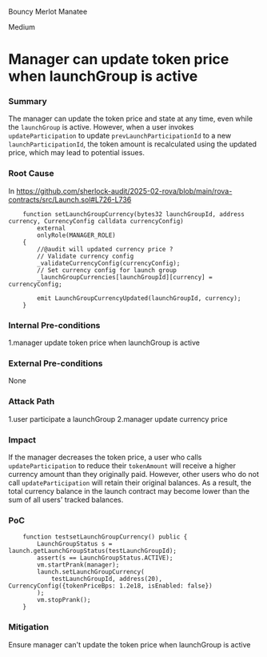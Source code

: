 Bouncy Merlot Manatee

Medium

# Manager can update token price when launchGroup is active

### Summary

The manager can update the token price and state at any time, even while the `launchGroup` is active. However, when a user invokes `updateParticipation` to update `prevLaunchParticipationId` to a new `launchParticipationId`, the token amount is recalculated using the updated price, which may lead to potential issues.

### Root Cause

In <https://github.com/sherlock-audit/2025-02-rova/blob/main/rova-contracts/src/Launch.sol#L726-L736>
```solidity
    function setLaunchGroupCurrency(bytes32 launchGroupId, address currency, CurrencyConfig calldata currencyConfig)
        external
        onlyRole(MANAGER_ROLE)
    {
        //@audit will updated currency price ?
        // Validate currency config
        _validateCurrencyConfig(currencyConfig);
        // Set currency config for launch group
        _launchGroupCurrencies[launchGroupId][currency] = currencyConfig;

        emit LaunchGroupCurrencyUpdated(launchGroupId, currency);
    }
```

### Internal Pre-conditions

1.manager update token price when launchGroup is active

### External Pre-conditions

None

### Attack Path

1.user participate a launchGroup
2.manager update currency price

### Impact

If the manager decreases the token price, a user who calls `updateParticipation` to reduce their `tokenAmount` will receive a higher currency amount than they originally paid. However, other users who do not call `updateParticipation` will retain their original balances. As a result, the total currency balance in the launch contract may become lower than the sum of all users' tracked balances.

### PoC

```solidity
    function testsetLaunchGroupCurrency() public {
        LaunchGroupStatus s = launch.getLaunchGroupStatus(testLaunchGroupId);
        assert(s == LaunchGroupStatus.ACTIVE);
        vm.startPrank(manager);
        launch.setLaunchGroupCurrency(
            testLaunchGroupId, address(20), CurrencyConfig({tokenPriceBps: 1.2e18, isEnabled: false})
        );
        vm.stopPrank();
    }
```

### Mitigation

Ensure manager can't update the token price when launchGroup is active 